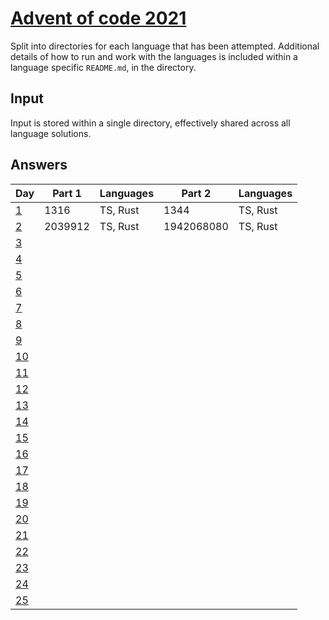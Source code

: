 # [Advent of code 2021](https://adventofcode.com/2021/)

Split into directories for each language that has been attempted. Additional
details of how to run and work with the languages is included within a language
specific `README.md`, in the directory.

## Input

Input is stored within a single directory, effectively shared across all
language solutions.

## Answers

| Day                                        | Part 1  | Languages | Part 2     | Languages |
| ---                                        | ------- | --------- | -------    | --------- |
| [1](https://adventofcode.com/2021/day/1)   | 1316    | TS, Rust  | 1344       | TS, Rust  |
| [2](https://adventofcode.com/2021/day/2)   | 2039912 | TS, Rust  | 1942068080 | TS, Rust  |
| [3](https://adventofcode.com/2021/day/3)   |         |           |            |           |
| [4](https://adventofcode.com/2021/day/4)   |         |           |            |           |
| [5](https://adventofcode.com/2021/day/5)   |         |           |            |           |
| [6](https://adventofcode.com/2021/day/6)   |         |           |            |           |
| [7](https://adventofcode.com/2021/day/7)   |         |           |            |           |
| [8](https://adventofcode.com/2021/day/8)   |         |           |            |           |
| [9](https://adventofcode.com/2021/day/9)   |         |           |            |           |
| [10](https://adventofcode.com/2021/day/10) |         |           |            |           |
| [11](https://adventofcode.com/2021/day/11) |         |           |            |           |
| [12](https://adventofcode.com/2021/day/12) |         |           |            |           |
| [13](https://adventofcode.com/2021/day/13) |         |           |            |           |
| [14](https://adventofcode.com/2021/day/14) |         |           |            |           |
| [15](https://adventofcode.com/2021/day/15) |         |           |            |           |
| [16](https://adventofcode.com/2021/day/16) |         |           |            |           |
| [17](https://adventofcode.com/2021/day/17) |         |           |            |           |
| [18](https://adventofcode.com/2021/day/18) |         |           |            |           |
| [19](https://adventofcode.com/2021/day/19) |         |           |            |           |
| [20](https://adventofcode.com/2021/day/20) |         |           |            |           |
| [21](https://adventofcode.com/2021/day/21) |         |           |            |           |
| [22](https://adventofcode.com/2021/day/22) |         |           |            |           |
| [23](https://adventofcode.com/2021/day/23) |         |           |            |           |
| [24](https://adventofcode.com/2021/day/24) |         |           |            |           |
| [25](https://adventofcode.com/2021/day/25) |         |           |            |           |
